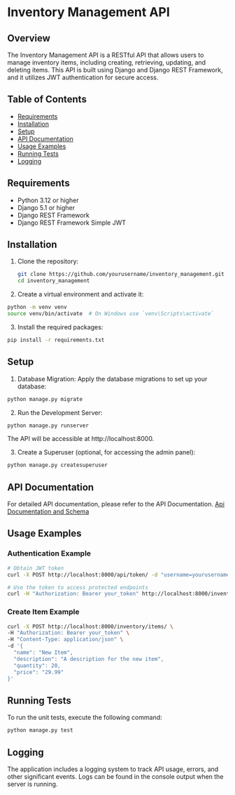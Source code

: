 # Inventory Management API

## Overview

The Inventory Management API is a RESTful API that allows users to manage inventory items, including creating, retrieving, updating, and deleting items. This API is built using Django and Django REST Framework, and it utilizes JWT authentication for secure access.

## Table of Contents

- [Requirements](#requirements)
- [Installation](#installation)
- [Setup](#setup)
- [API Documentation](#api-documentation)
- [Usage Examples](#usage-examples)
- [Running Tests](#running-tests)
- [Logging](#logging)

## Requirements

- Python 3.12 or higher
- Django 5.1 or higher
- Django REST Framework
- Django REST Framework Simple JWT

## Installation

1. Clone the repository:

   ```bash
   git clone https://github.com/yourusername/inventory_management.git
   cd inventory_management

   ```
2. Create a virtual environment and activate it:

```bash
python -m venv venv
source venv/bin/activate  # On Windows use `venv\Scripts\activate`
```

3. Install the required packages:

```bash
pip install -r requirements.txt
```

## Setup

1. Database Migration: Apply the database migrations to set up your database:

```bash
python manage.py migrate
```

2. Run the Development Server:

```bash
python manage.py runserver
```

The API will be accessible at http://localhost:8000.

3. Create a Superuser (optional, for accessing the admin panel):

```bash
python manage.py createsuperuser
```

## API Documentation

For detailed API documentation, please refer to the API Documentation.
[Api Documentation and Schema](http://127.0.0.1:8000/api/docs/swagger/)

## Usage Examples

### Authentication Example

```bash
# Obtain JWT token
curl -X POST http://localhost:8000/api/token/ -d "username=yourusername&password=yourpassword"

# Use the token to access protected endpoints
curl -H "Authorization: Bearer your_token" http://localhost:8000/inventory/items/
```

### Create Item Example

```bash
curl -X POST http://localhost:8000/inventory/items/ \
-H "Authorization: Bearer your_token" \
-H "Content-Type: application/json" \
-d '{
  "name": "New Item",
  "description": "A description for the new item",
  "quantity": 20,
  "price": "29.99"
}'
```

## Running Tests

To run the unit tests, execute the following command:

```bash
python manage.py test
```

## Logging

The application includes a logging system to track API usage, errors, and other significant events. Logs can be found in the console output when the server is running.
